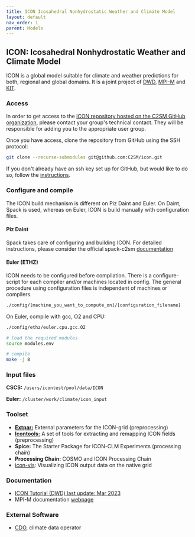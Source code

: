 ```yaml
---
title: ICON Icosahedral Nonhydrostatic Weather and Climate Model
layout: default
nav_order: 1
parent: Models
---
```



## ICON: Icosahedral Nonhydrostatic Weather and Climate Model
ICON is a global model suitable for climate and weather predictions for both, regional and global domains.
It is a joint project of [DWD](https://www.dwd.de/DE/Home/home_node.html), [MPI-M](https://mpimet.mpg.de/startseite) and [KIT](https://www.kit.edu/).

### Access
In order to get access to the [ICON repository hosted on the C2SM GitHub organization](https://github.com/C2SM/icon), please contact your group's technical contact. They will be responsible for adding you to the appropriate user group. 

 Once you have access, clone the repository from GitHub using the SSH protocol:

  ```bash
  git clone --recurse-submodules git@github.com:C2SM/icon.git
  ```
  If you don't already have an ssh key set up for GitHub, but would like to do so, follow the [instructions](https://docs.github.com/en/authentication/connecting-to-github-with-ssh/generating-a-new-ssh-key-and-adding-it-to-the-ssh-agent).
    
### Configure and compile
The ICON build mechanism is different on Piz Daint and Euler. On Daint, Spack is used, whereas on Euler, ICON is build manually with configuration files. 

#### Piz Daint
Spack takes care of configuring and building ICON. For detailed instructions, please consider the official spack-c2sm [documentation](https://c2sm.github.io/spack-c2sm/latest/QuickStart.html#icon)

#### Euler (ETHZ)

ICON needs to be configured before compilation. There is a configure-script for each compiler and/or machines located in config. The general procedure using configuration files is independent of machines or compilers.

```bash
./config/[machine_you_want_to_compute_on]/[configuration_filename]
```
On Euler, compile with gcc, O2 and CPU:

```bash
./config/ethz/euler.cpu.gcc.O2

# load the required modules
source modules.env

# compile
make -j 8
``` 
### Input files

**CSCS:** ```/users/icontest/pool/data/ICON```

**Euler:** ```/cluster/work/climate/icon_input```


### Toolset
   * **[Extpar:](https://c2sm.github.io/tools/extpar.html)** External parameters for the ICON-grid (preprocessing)
   * [**Icontools:**](https://c2sm.github.io/tools/icontools.html) A set of tools for extracting and remapping ICON fields (preprocessing)
   * **Spice:** The Starter Package for ICON-CLM Experiments (processing chain)
   * **Processing Chain:** COSMO and ICON Processing Chain 
   * [icon-vis](https://github.com/C2SM/icon-vis): Visualizing ICON output data on the native grid

### Documentation
   * [ICON Tutorial (DWD) last update: Mar 2023](https://www.dwd.de/EN/ourservices/nwv_icon_tutorial/nwv_icon_tutorial_en.html)
   * MPI-M documentation [webpage](https://code.mpimet.mpg.de/projects/iconpublic/wiki/Documentation)
     
### External Software
   * [CDO](https://code.zmaw.de/projects/cdo), climate data operator
